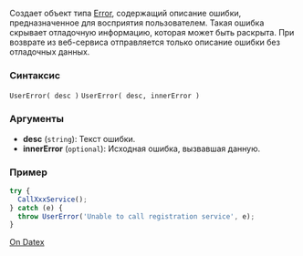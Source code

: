 Создает объект типа [Error](http://docs.datex.ru/article.htm?id=7172076235998782758), содержащий описание ошибки, предназначенное для восприятия пользователем. Такая ошибка скрывает отладочную информацию, которая может быть раскрыта. При возврате из веб-сервиса отправляется только описание ошибки без отладочных данных.

### Синтаксис
`UserError( desc )`
`UserError( desc, innerError )`

### Аргументы
- **desc** (`string`): Текст ошибки.
- **innerError** (`optional`): Исходная ошибка, вызвавшая данную.

### Пример
```js
try {     
  CallXxxService(); 
} catch (e) {     
  throw UserError('Unable to call registration service', e); 
}
```

[On Datex](http://docs.datex.ru/article.htm?id=5620276905286592512)